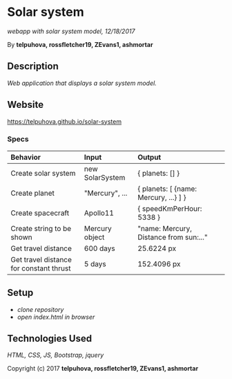 # Solar system

 _webapp with solar system model, 12/18/2017_

By **telpuhova, rossfletcher19, ZEvans1, ashmortar**

## Description

_Web application that displays a solar system model._

## Website

https://telpuhova.github.io/solar-system

### Specs
| Behavior | Input | Output |
| :------------- | :------------- | :------------- |
| Create solar system | new SolarSystem | { planets: [] } |
| Create planet | "Mercury", ... | { planets: [ {name: Mercury, ...} ] } |
| Create spacecraft | Apollo11 | { speedKmPerHour: 5338 } |
| Create string to be shown | Mercury object | "name: Mercury, Distance from sun:..." |
| Get travel distance | 600 days | 25.6224 px |
| Get travel distance for constant thrust | 5 days | 152.4096 px |


## Setup

* _clone repository_
* _open index.html in browser_

## Technologies Used

_HTML, CSS, JS, Bootstrap, jquery_

Copyright (c) 2017 **telpuhova, rossfletcher19, ZEvans1, ashmortar**
